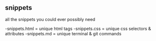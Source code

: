 ## snippets 

all the snippets you could ever possibly need

-snippets.html = unique html tags
-snippets.css = unique css selectors & attributes
-snippets.md = unique terminal & git commands